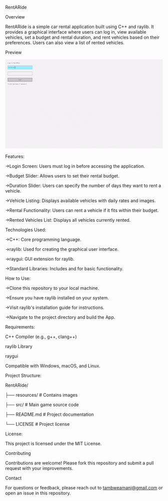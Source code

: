 RentARide

Overview

RentARide is a simple car rental application built using C++ and raylib. It provides a graphical interface where users can log in, view available vehicles, set a budget and rental duration, and rent vehicles based on their preferences. Users can also view a list of rented vehicles.

Preview

![Preview](resources/preview.gif)

Features:

->Login Screen: Users must log in before accessing the application.

->Budget Slider: Allows users to set their rental budget.

->Duration Slider: Users can specify the number of days they want to rent a vehicle.

->Vehicle Listing: Displays available vehicles with daily rates and images.

->Rental Functionality: Users can rent a vehicle if it fits within their budget.

->Rented Vehicles List: Displays all vehicles currently rented.

Technologies Used:

->C++: Core programming language.

->raylib: Used for creating the graphical user interface.

->raygui: GUI extension for raylib.

->Standard Libraries: Includes <cstdio> and <vector> for basic functionality.

How to Use:

->Clone this repository to your local machine.

->Ensure you have raylib installed on your system.

->Visit raylib's installation guide for instructions.

->Navigate to the project directory and build the App.


Requirements:

C++ Compiler (e.g., g++, clang++)

raylib Library

raygui

Compatible with Windows, macOS, and Linux.

Project Structure:

RentARide/

├── resources/            # Contains images

├── src/                  # Main game source code  
    
├── README.md             # Project documentation

└── LICENSE               # Project license


License:

This project is licensed under the MIT License.

Contributing

Contributions are welcome! Please fork this repository and submit a pull request with your improvements.

Contact

For questions or feedback, please reach out to tambweamani@gmail.com or open an issue in this repository.
